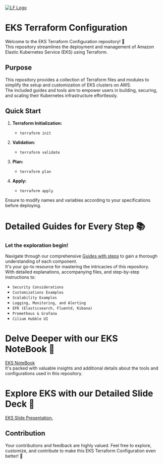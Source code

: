 [![LF Logo](https://www.lftechnology.com/images/lf-logo.svg)](https://www.lftechnology.com/)

# EKS Terraform Configuration

Welcome to the EKS Terraform Configuration repository! 🚀<br>
This repository streamlines the deployment and management of Amazon Elastic Kubernetes Service (EKS) using Terraform.

## Purpose

This repository provides a collection of Terraform files and modules to simplify the setup and customization of EKS clusters on AWS.
<br>The included guides and tools aim to empower users in building, securing, and scaling their Kubernetes infrastructure effortlessly.

## Quick Start

1. **Terraform Initialization:**
   - `terraform init`

2. **Validation:**
   - `terraform validate`

3. **Plan:**
   - `terraform plan`

4. **Apply:**
   - `terraform apply`

Ensure to modify names and variables according to your specifications before deploying.

# Detailed Guides for Every Step 📚
### Let the exploration begin!

Navigate through our comprehensive [Guides with steps](./guide) to gain a thorough understanding of each component.<br> 
It's your go-to resource for mastering the intricacies of this repository.<br>
With detailed explanations, accompanying files, and step-by-step instructions to:
- `Security Considerations`
- `Customizations Examples`
- `Scalability Examples`
- `Logging, Monitoring, and Alerting`
- `EFK (Elasticsearch, Fluentd, Kibana)`
- `Prometheus & Grafana`
- `Cilium Hubble UI`

# Delve Deeper with our EKS NoteBook 📓

[EKS NoteBook](guide/EKS_NoteBook.pdf)<br> 
It's packed with valuable insights and additional details about the tools and configurations used in this repository.

# Explore EKS with our Detailed Slide Deck 🚀
[EKS Slide Presentation.](guide/Elastic_Kubernetes_Service_(EKS).pptx)


 

## Contribution

Your contributions and feedback are highly valued. Feel free to explore, customize, and contribute to make this EKS Terraform Configuration even better! 🌟
